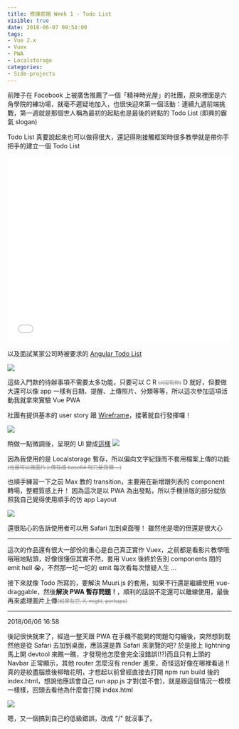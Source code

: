```yaml
---
title: 修煉前端 Week 1 - Todo List
visible: true
date: 2018-06-07 09:54:00
tags:
- Vue 2.x
- Vuex
- PWA
- Localstorage
categories:
- Side-projects
---
```


前陣子在 Facebook 上被廣吿推薦了一個「精神時光屋」的社團，原來裡面是六角學院的練功場，就毫不遲疑地加入，也很快迎來第一個活動：連續九週前端挑戰，第一週就是那個世人稱為最初的起點也是最後的終點的 Todo List (即興的霸氣 slogan)

<!--more-->

Todo List 真要說起來也可以做得很大，還記得剛接觸框架時很多教學就是帶你手把手的建立一個 Todo List

<iframe height='418' scrolling='no' title='[Vue] Todolist' src='//codepen.io/uNickHow/embed/MmzKQr/?height=418&theme-id=0&default-tab=result&embed-version=2' frameborder='no' allowtransparency='true' allowfullscreen='true' style='width: 100%;'>See the Pen <a href='https://codepen.io/uNickHow/pen/MmzKQr/'>[Vue] Todolist</a> by uNickHow (<a href='https://codepen.io/uNickHow'>@uNickHow</a>) on <a href='https://codepen.io'>CodePen</a>.
</iframe>

以及面試某家公司時被要求的 [Angular Todo List](https://unicklin.github.io/Todolist_angular/)

![](https://i.imgur.com/JO9QmMH.png)

這些入門款的待辦事項不需要太多功能，只要可以 C R <small style='text-decoration: line-through; color: grey'>U(沒有你)</small> D 就好，但要做大還可以像 app 一樣有日期、提醒、上傳照片、分類等等，所以這次參加這項活動我就拿來實驗 Vue PWA

社團有提供基本的 user story 跟 [Wireframe](https://hexschool.github.io/THE_F2E_Design/todolist/)，接著就自行發揮囉！

![](https://i.imgur.com/bTBQKcG.png)

稍做一點微調後，呈現的 UI 變成[這樣](http://vtodo.s3-website-ap-northeast-1.amazonaws.com/)
![](https://i.imgur.com/qWRUNxv.png)

因為我使用的是 Localstorage 暫存，所以偏向文字紀錄而不套用檔案上傳的功能<small style='text-decoration: line-through; color: grey'>(也是可以做圖片上傳存成 base64 啦只是我懶 ...)</small>

也順手練習一下之前 Max 教的 transition，主要用在新增跟列表的 component 轉場，整體質感上升！
因為這次是以 PWA 為出發點，所以手機排版的部分就依照我自己覺得使用順手的仿 app Layout

![](https://i.imgur.com/veh6sHn.png)

還很貼心的告訴使用者可以用 Safari 加到桌面喔！
雖然他是壞的但還是很大心

------

這次的作品還有很大一部份的重心是自己真正實作 Vuex，之前都是看影片教學哦哦哦地點頭，好像很懂但其實不然，套用 Vuex 後終於告別 components 間的 emit hell 😭，不然那一坨一坨的 emit 每次看每次懷疑人生 ...

接下來就像 Todo 所寫的，要解決 Muuri.js 的套用，如果不行還是繼續使用 vue-draggable，然後<strong>解決 PWA 暫存問題！</strong>，順利的話說不定還可以離線使用，最後再來處理圖片上傳<small style='text-decoration: line-through; color: grey'>(如果有空, if, might, perhaps)</small>


------

2018/06/06 16:58

後記很快就來了，經過一整天跟 PWA 在手機不能開的問題勾勾纏後，突然想到既然他是從 Safari 去加到桌面，應該還是靠 Safari 來瀏覽的吧? 於是接上 lightning 馬上開 devtool 來瞧一瞧，才發現他怎麼會完全沒錯誤(!?)而且只有上頭的 Navbar 正常顯示，其他 router 怎麼沒有 render 進來，奇怪這好像在哪裡看過 !! 真的是絞盡腦漿後柳暗花明，才想起以前曾經直接去打開 npm run build 後的 index.html，想說他應該會自己 run app.js 才對(並不會)，就是跟這個情況一模模一樣樣，回頭去看他為什麼會打開 index.html

![](https://i.imgur.com/neKi2L1.png)

嗯，又一個搞到自己的低級錯誤，改成 "/" 就沒事了。